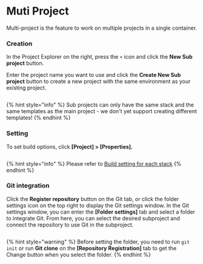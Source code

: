 # Muti Project

Multi-project is the feature to work on multiple projects in a single container.

### Creation <a href="#creation" id="creation"></a>

In the Project Explorer on the right, press the `+` icon and click the **New Sub project** button.

Enter the project name you want to use and click the **Create New Sub project** button to create a new project with the same environment as your existing project.

<figure><img src="https://help.goorm.io/~gitbook/image?url=https%3A%2F%2F2181851870-files.gitbook.io%2F%7E%2Ffiles%2Fv0%2Fb%2Fgitbook-x-prod.appspot.com%2Fo%2Fspaces%252F-Lq-Q9LciN1X9EABxGkt%252Fuploads%252FU1ODFoxL4V1RAS6d4712%252Fimage.png%3Falt%3Dmedia%26token%3D539d86bd-a78a-44a0-8228-f2c9cbfa2cb7&#x26;width=768&#x26;dpr=4&#x26;quality=100&#x26;sign=5f2e12b7&#x26;sv=2" alt=""><figcaption></figcaption></figure>

{% hint style="info" %}
Sub projects can only have the same stack and the same templates as the main project - we don't yet support creating different templates!
{% endhint %}

### Setting <a href="#setting" id="setting"></a>

To set build options, click **\[Project] > \[Properties].**

<figure><img src="https://help.goorm.io/~gitbook/image?url=https%3A%2F%2F2181851870-files.gitbook.io%2F%7E%2Ffiles%2Fv0%2Fb%2Fgitbook-x-prod.appspot.com%2Fo%2Fspaces%252F-Lq-Q9LciN1X9EABxGkt%252Fuploads%252FjXl96fdMoC41uvvm40ag%252Fimage.png%3Falt%3Dmedia%26token%3Dacc3bafd-47f8-493b-a388-483c9584a457&#x26;width=768&#x26;dpr=4&#x26;quality=100&#x26;sign=8ce88cf3&#x26;sv=2" alt=""><figcaption></figcaption></figure>

{% hint style="info" %}
Please refer to [Build setting for each stack](https://help.goorm.io/en/goormide/getting-started/build#build-settings-for-each-stack)
{% endhint %}

### Git integration <a href="#git-integration" id="git-integration"></a>

Click the **Register repository** button on the Git tab, or click the folder settings icon on the top right to display the Git settings window. In the Git settings window, you can enter the **\[Folder settings]** tab and select a folder to integrate Git. From here, you can select the desired subproject and connect the repository to use Git in the subproject.

<figure><img src="https://help.goorm.io/~gitbook/image?url=https%3A%2F%2F2181851870-files.gitbook.io%2F%7E%2Ffiles%2Fv0%2Fb%2Fgitbook-x-prod.appspot.com%2Fo%2Fspaces%252F-Lq-Q9LciN1X9EABxGkt%252Fuploads%252Fa5Rr3flS7quNt3Lkhezy%252F%25EB%25A9%2580%25ED%258B%25B0%2520%25ED%2594%2584%25EB%25A1%259C%25EC%25A0%259D%25ED%258A%25B8%252003_KR.png%3Falt%3Dmedia%26token%3Dace5449b-8c5c-4279-99d3-a5e48e1da806&#x26;width=768&#x26;dpr=4&#x26;quality=100&#x26;sign=d67a3972&#x26;sv=2" alt=""><figcaption></figcaption></figure>

{% hint style="warning" %}
Before setting the folder, you need to run `git init` or run **Git clone** on the **\[Repository Registration]** tab to get the Change button when you select the folder.
{% endhint %}
